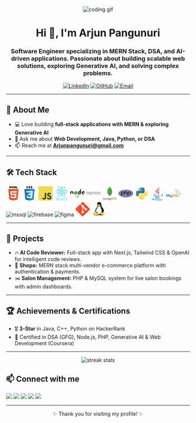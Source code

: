 <br>
<p align="center">
  <img src="https://cdn.dribbble.com/users/1162077/screenshots/3848914/programmer.gif" width="300" alt="coding gif"/>
</p>

<h1 align="center">Hi 👋, I'm Arjun Pangunuri</h1>
<h3 align="center">Software Engineer specializing in MERN Stack, DSA, and AI-driven applications. Passionate about building scalable web solutions, exploring Generative AI, and solving complex problems.</h3>


<p align="center">
  <a href="https://linkedin.com/in/arjunpangunuri" target="_blank"><img alt="LinkedIn" src="https://img.shields.io/badge/LinkedIn-blue?logo=linkedin"></a>
  <a href="https://github.com/arjunshettyz" target="_blank"><img alt="GitHub" src="https://img.shields.io/badge/GitHub-black?logo=github"></a>
  <a href="mailto:Arjunpangunuri@gmail.com" target="_blank"><img alt="Email" src="https://img.shields.io/badge/Email-D14836?logo=gmail&logoColor=white"></a>
</p>

---

## 🚀 About Me
- 💻 Love building **full-stack applications with MERN & exploring Generative AI**  
- 💬 Ask me about **Web Development, Java, Python, or DSA**  
- 📫 Reach me at **Arjunpangunuri@gmail.com**

---

## 🛠 Tech Stack
<p align="left">
  <img src="https://raw.githubusercontent.com/devicons/devicon/master/icons/html5/html5-original-wordmark.svg" alt="html5" width="40" height="40"/> 
  <img src="https://raw.githubusercontent.com/devicons/devicon/master/icons/css3/css3-original-wordmark.svg" alt="css3" width="40" height="40"/> 
  <img src="https://raw.githubusercontent.com/devicons/devicon/master/icons/javascript/javascript-original.svg" alt="javascript" width="40" height="40"/>
  <img src="https://raw.githubusercontent.com/devicons/devicon/master/icons/react/react-original-wordmark.svg" alt="react" width="40" height="40"/>
  <img src="https://raw.githubusercontent.com/devicons/devicon/master/icons/nodejs/nodejs-original-wordmark.svg" alt="nodejs" width="40" height="40"/>
  <img src="https://raw.githubusercontent.com/devicons/devicon/master/icons/express/express-original-wordmark.svg" alt="express" width="40" height="40"/>
  <img src="https://raw.githubusercontent.com/devicons/devicon/master/icons/mongodb/mongodb-original-wordmark.svg" alt="mongodb" width="40" height="40"/>
  <img src="https://raw.githubusercontent.com/devicons/devicon/master/icons/php/php-original.svg" alt="php" width="40" height="40"/>
  <img src="https://raw.githubusercontent.com/devicons/devicon/master/icons/python/python-original.svg" alt="python" width="40" height="40"/>
  <img src="https://raw.githubusercontent.com/devicons/devicon/master/icons/java/java-original.svg" alt="java" width="40" height="40"/>
  <img src="https://raw.githubusercontent.com/devicons/devicon/master/icons/mysql/mysql-original-wordmark.svg" alt="mysql" width="40" height="40"/>
  <img src="https://www.svgrepo.com/show/303229/microsoft-sql-server-logo.svg" alt="mssql" width="40" height="40"/>
  <img src="https://www.vectorlogo.zone/logos/firebase/firebase-icon.svg" alt="firebase" width="40" height="40"/>
  <img src="https://www.vectorlogo.zone/logos/figma/figma-icon.svg" alt="figma" width="40" height="40"/>
  <img src="https://raw.githubusercontent.com/devicons/devicon/master/icons/git/git-original.svg" alt="git" width="40" height="40"/>
  <img src="https://raw.githubusercontent.com/devicons/devicon/master/icons/linux/linux-original.svg" alt="linux" width="40" height="40"/>
</p>

---

## 🧩 Projects
- 🔥 **AI Code Reviewer:** Full-stack app with Next.js, Tailwind CSS & OpenAI for intelligent code reviews.  
- 🛒 **Shopo:** MERN stack multi-vendor e-commerce platform with authentication & payments.  
- ✂️ **Salon Management:** PHP & MySQL system for live salon bookings with admin dashboards.

---

## 🏆 Achievements & Certifications
- 🎖️ **3-Star** in Java, C++, Python on HackerRank  
- 📜 Certified in DSA (GFG), Node.js, PHP, Generative AI & Web Development (Coursera)

---
<p align="center">
  <img src="https://github-readme-streak-stats.herokuapp.com/?user=arjunshettyz" alt="streak stats" />
</p>


## 📫 Connect with me
<p>
  <a href="https://twitter.com/ashettyz" target="_blank"><img src="https://img.shields.io/badge/Twitter-1DA1F2?logo=twitter&logoColor=white"></a>
  <a href="https://linkedin.com/in/arjun-pangunuri-078917219" target="_blank"><img src="https://img.shields.io/badge/LinkedIn-blue?logo=linkedin"></a>
  <a href="https://instagram.com/arjunshettyz" target="_blank"><img src="https://img.shields.io/badge/Instagram-E4405F?logo=instagram&logoColor=white"></a>
  <a href="https://www.hackerrank.com/arjunpangunuri" target="_blank"><img src="https://img.shields.io/badge/HackerRank-2EC866?logo=hackerrank&logoColor=white"></a>
  <a href="https://www.leetcode.com/arjunpangunuri" target="_blank"><img src="https://img.shields.io/badge/LeetCode-FFA116?logo=leetcode&logoColor=white"></a>
</p>

---

<p align="center">✨ Thank you for visiting my profile! ✨</p>
